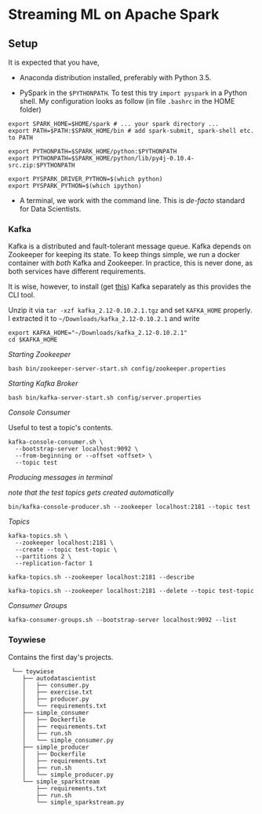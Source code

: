 # Streaming ML on Apache Spark

## Setup

It is expected that you have,

- Anaconda distribution installed, preferably with Python 3.5.

- PySpark in the `$PYTHONPATH`. To test this try `import pyspark` in a Python shell. My configuration looks as follow (in file `.bashrc` in the HOME folder)

```
export SPARK_HOME=$HOME/spark # ... your spark directory ...
export PATH=$PATH:$SPARK_HOME/bin # add spark-submit, spark-shell etc. to PATH

export PYTHONPATH=$SPARK_HOME/python:$PYTHONPATH
export PYTHONPATH=$SPARK_HOME/python/lib/py4j-0.10.4-src.zip:$PYTHONPATH

export PYSPARK_DRIVER_PYTHON=$(which python)
export PYSPARK_PYTHON=$(which ipython)
```

- A terminal, we work with the command line. This is *de-facto* standard for Data Scientists.

### Kafka

Kafka is a distributed and fault-tolerant message queue. Kafka depends on Zookeeper for keeping its state. To keep things simple, we run a docker container with _both_ Kafka and Zookeeper. In practice, this is never done, as both services have different requirements. 

It is wise, however, to install (get [this](https://www.apache.org/dyn/closer.cgi?path=/kafka/0.10.2.1/kafka_2.12-0.10.2.1.tgz)) Kafka separately as this provides the CLI tool.

Unzip it via `tar -xzf kafka_2.12-0.10.2.1.tgz` and set `KAFKA_HOME` properly. I extracted it to `~/Downloads/kafka_2.12-0.10.2.1` and write

```
export KAFKA_HOME="~/Downloads/kafka_2.12-0.10.2.1"
cd $KAFKA_HOME
```

_Starting Zookeeper_

```
bash bin/zookeeper-server-start.sh config/zookeeper.properties
```

_Starting Kafka Broker_

```
bash bin/kafka-server-start.sh config/server.properties
```
_Console Consumer_

Useful to test a topic's contents.
```
kafka-console-consumer.sh \
  --bootstrap-server localhost:9092 \
  --from-beginning or --offset <offset> \
  --topic test
```

_Producing messages in terminal_

_note that the test topics gets created automatically_
```
bin/kafka-console-producer.sh --zookeeper localhost:2181 --topic test
```

_Topics_
```
kafka-topics.sh \
  --zookeeper localhost:2181 \
  --create --topic test-topic \
  --partitions 2 \
  --replication-factor 1
  
kafka-topics.sh --zookeeper localhost:2181 --describe

kafka-topics.sh --zookeeper localhost:2181 --delete --topic test-topic
```



_Consumer Groups_
```
kafka-consumer-groups.sh --bootstrap-server localhost:9092 --list
```
 
 ### Toywiese
 
 Contains the first day's projects.
 
```
 └── toywiese
    ├── autodatascientist
    │   ├── consumer.py
    │   ├── exercise.txt
    │   ├── producer.py
    │   └── requirements.txt
    ├── simple_consumer
    │   ├── Dockerfile
    │   ├── requirements.txt
    │   ├── run.sh
    │   └── simple_consumer.py
    ├── simple_producer
    │   ├── Dockerfile
    │   ├── requirements.txt
    │   ├── run.sh
    │   └── simple_producer.py
    └── simple_sparkstream
        ├── requirements.txt
        ├── run.sh
        └── simple_sparkstream.py
```
